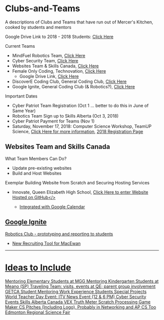 # Clubs-and-Teams
A descriptions of Clubs and Teams that have run out of Mercer's Kitchen, cooked by students and mentors

Google Drive Link to 2018 - 2018 Students: <a href="https://drive.google.com/drive/folders/1rKAyw4XOAxke_rRaToC9xTjk-nPVy_oJ">Click Here</a>

Current Teams
- MindFuel Robotics Team, <a href ="https://github.com/MercersKitchen/mindFuel2018">Click Here</a>
- Cyber Security Team, <a href="">Click Here</a>
- Websites Team & Skills Canada, <a href="">Click Here</a>
- Female Only Coding, Technovation, <a href="">Click Here</a>
  - Google Drive Link, <a href="https://drive.google.com/drive/folders/1rKAyw4XOAxke_rRaToC9xTjk-nPVy_oJ">Click Here</a>
- DiscoverE Coding Club, General Coding Club, <a href="">Click Here</a>
- Google Ignite, General Coding Club (& Robotics?), <a href="https://github.com/MercersKitchen/Clubs-and-Teams#google-ignite">Click Here</a>

Important Dates
- Cyber Patriot Team Registration (Oct 1 ... better to do this in June of Same Year)
- Robotics Team Sign up to Skills Alberta (Oct 3, 2018)
- Cyber Patriot Payment for Teams (Nov 1)
- Saturday, November 17, 2018: Computer Science Workshop, TeamUP Science, <a href="http://www.teamupscience.com/csw">Click Here for more information</a>, <a href="https://www.eventbrite.ca/e/computer-science-workshop-tickets-50040838495">2018 Registration Page</a>

## Websites Team and Skills Canada

What Team Members Can Do?
- Update pre-existing websites
- Build and Host Websites

Exemplar Building Website from Scratch and Securing Hosting Services
- Innovate, Queen Elizabeth High School, <a href="https://innovatehighschool.github.io/">Click Here to enter Website Hosted on GitHub</>
  - Integrated with Google Calendar


## Google Ignite
Robotics Club - prototyping and reporting to students
- New Recruiting Tool for MacEwan

---

# Ideas to Include
Mentoring Elementary Students at MGG
Mentoring Kindergarten Students at Meano (SP)
Traveling Team: visits, events at QE; parent group involvement
GETCA Student Mentoring
Work Experience Students
Special Projects
World Teacher Day Event: ITV News Event (12 & 6 PM)
Cyber Security Events
Skills Alberta Canada
VEX
Truth Meter
Scratch
Processing
Game Maker
CS Pitches (Including Logo), Probably in Networking and AP CS Too
Edmonton Regional Science Fair

